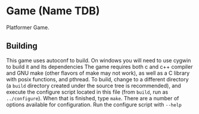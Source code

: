 # Game (Name TDB)
Platformer Game.

## Building
This game uses autoconf to build. On windows you will need to use cygwin to build it and its dependencies
The game requires both c and c++ compiler and GNU make (other flavors of make may not work), as well as a C library with posix functions, and pthread.
To build, change to a different directory (a `build` directory created under the source tree is recommended), and execute the configure script located in this file (from `build`, run as `../configure`). 
When that is finished, type `make`.
There are a number of options available for configuration.
Run the configure script with `--help`
